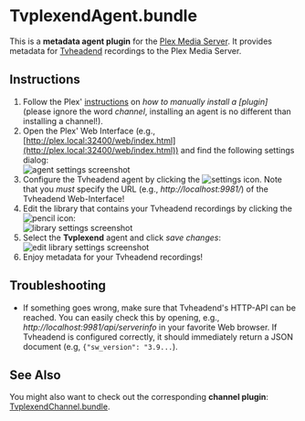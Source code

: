 TvplexendAgent.bundle
=======================

This is a **metadata agent plugin** for the [Plex Media Server](https://plex.tv).
It provides metadata for [Tvheadend](https://tvheadend.org) recordings to the Plex Media Server.

Instructions
------------

1. Follow the Plex' [instructions](https://support.plex.tv/hc/en-us/articles/201187656-How-do-I-manually-install-a-channel-) on *how to manually install a [plugin]* (please ignore the word *channel*, installing an agent is no different than installing a channel!).
2. Open the Plex' Web Interface (e.g., [http://plex.local:32400/web/index.html](http://plex.local:32400/web/index.html)) and find the following settings dialog: <br>![agent settings screenshot](http://pgaubatz.github.io/TvplexendAgent.bundle/TvplexendAgent-Screenshot-1.png)
3. Configure the Tvheadend agent by clicking the ![settings](http://cdn-img.easyicon.net/png/10734/1073494.png) icon. Note that you *must* specify the URL (e.g., _http://localhost:9981/_) of the Tvheadend Web-Interface!
4. Edit the library that contains your Tvheadend recordings by clicking the ![pencil](http://cdn-img.easyicon.net/png/10691/1069172.png) icon: <br>![library settings screenshot](http://pgaubatz.github.io/TvplexendAgent.bundle/TvplexendAgent-Screenshot-2.png)
5. Select the **Tvplexend** agent and click *save changes*: <br>![edit library settings screenshot](http://pgaubatz.github.io/TvplexendAgent.bundle/TvplexendAgent-Screenshot-3.png)
6. Enjoy metadata for your Tvheadend recordings!

Troubleshooting
---------------

- If something goes wrong, make sure that Tvheadend's HTTP-API can be reached. You can easily check this by opening, e.g., _http://localhost:9981/api/serverinfo_ in your favorite Web browser. If Tvheadend is configured correctly, it should immediately return a JSON document (e.g, `{"sw_version": "3.9...`).

See Also
--------

You might also want to check out the corresponding **channel plugin**: [TvplexendChannel.bundle](https://github.com/pgaubatz/TvplexendChannel.bundle).

